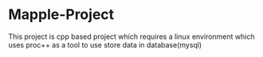 # Mapple-Project
This project is cpp based project which requires a linux environment which uses proc++ as a tool to use store data in database(mysql)
